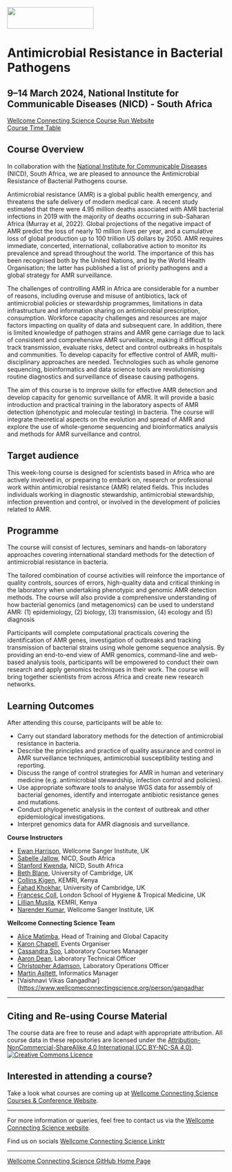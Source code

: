 <img src="https://coursesandconferences.wellcomeconnectingscience.org/wp-content/themes/wcc_courses_and_conferences/dist/assets/svg/logo.svg" width="200" height="50"> 

# Antimicrobial Resistance in Bacterial Pathogens

## 9–14 March 2024, National Institute for Communicable Diseases (NICD) - South Africa

[Wellcome Connecting Science Course Run Website](https://coursesandconferences.wellcomeconnectingscience.org/event/antimicrobial-resistance-in-bacterial-pathogens-africa-20240309/) <br /> 
[Course Time Table](https://drive.google.com/file/d/1GPE6INWhzLpUYA9xG_IuX6p-DnR3h9sy/view?usp=sharing) <br /> 

## Course Overview

In collaboration with the [National Institute for Communicable Diseases](https://www.nicd.ac.za/) (NICD), South Africa, we are pleased to announce the Antimicrobial Resistance of Bacterial Pathogens course.

Antimicrobial resistance (AMR) is a global public health emergency, and threatens the safe delivery of modern medical care. A recent study estimated that there were 4.95 million deaths associated with AMR bacterial infections in 2019 with the majority of deaths occurring in sub-Saharan Africa (Murray et al, 2022). Global projections of the negative impact of AMR predict the loss of nearly 10 million lives per year, and a cumulative loss of global production up to 100 trillion US dollars by 2050. AMR requires immediate, concerted, international, collaborative action to monitor its prevalence and spread throughout the world. The importance of this has been recognised both by the United Nations, and by the World Health Organisation; the latter has published a list of priority pathogens and a global strategy for AMR surveillance.

The challenges of controlling AMR in Africa are considerable for a number of reasons, including overuse and misuse of antibiotics,  lack of antimicrobial policies or stewardship programmes, limitations in data infrastructure and information sharing on antimicrobial prescription, consumption.  Workforce capacity challenges and resources are major factors impacting on quality of data and subsequent care. In addition, there is limited knowledge of pathogen strains  and AMR gene carriage due to lack of consistent and comprehensive AMR surveillance, making it difficult to track transmission, evaluate risks, detect and control outbreaks in hospitals and communities. To develop capacity for effective control of AMR, multi-disciplinary approaches are needed. Technologies such as whole genome sequencing, bioinformatics and data science tools are revolutionising routine diagnostics and surveillance of disease causing pathogens.  

The aim of this course is to improve skills for effective AMR detection and develop capacity for genomic surveillance of AMR.  It will provide a basic introduction and practical training in the laboratory aspects of AMR detection (phenotypic and molecular testing) in bacteria. The course will integrate theoretical aspects on the evolution and spread of AMR and explore the use of whole-genome sequencing and bioinformatics analysis and methods for AMR surveillance and control. 

## Target audience

This week-long course is designed for scientists based in Africa who are actively involved in, or preparing to embark on, research or professional work within antimicrobial resistance (AMR) related fields. This includes individuals working in diagnostic stewardship, antimicrobial stewardship, infection prevention and control, or involved in the development of policies related to AMR.

## Programme

The course will consist of  lectures, seminars and hands-on laboratory approaches covering international standard methods for the detection of antimicrobial resistance in bacteria.

The tailored combination of course activities will reinforce the importance of quality controls, sources of errors, high-quality data and critical thinking in the laboratory when undertaking phenotypic and genomic AMR detection methods. The course will also provide a comprehensive understanding of how bacterial genomics (and metagenomics) can be used to understand AMR: (1) epidemiology, (2) biology, (3) transmission, (4) ecology and (5) diagnosis

Participants will complete computational practicals covering the identification of AMR genes, investigation of outbreaks and  tracking transmission of bacterial strains using whole genome sequence analysis. By providing an end-to-end view of AMR genomics, command-line and web-based analysis tools, participants will be empowered to conduct their own research and apply genomics techniques in their work. The course will bring together scientists from across Africa and create new research networks.

## Learning Outcomes

After attending this course, participants will be able to: 
- Carry out standard laboratory methods for the detection of antimicrobial resistance in bacteria.
- Describe the principles and practice of quality assurance and control in AMR surveillance techniques, antimicrobial susceptibility testing and reporting.
- Discuss the range of control strategies for AMR in human and veterinary medicine (e.g. antimicrobial stewardship, infection control and policies).
- Use appropriate software tools to analyse WGS data for assembly of bacterial genomes, identify and interrogate antibiotic resistance genes and mutations.
- Conduct phylogenetic analysis in the context of outbreak and other epidemiological investigations.
- Interpret genomics data for AMR diagnosis and surveillance.

**Course Instructors**      

- [Ewan Harrison](https://www.sanger.ac.uk/person/harrison-ewan/), Wellcome Sanger Institute, UK
- [Sabelle Jallow](https://orcid.org/my-orcid?orcid=0000-0002-4436-5517), NICD, South Africa
- [Stanford Kwenda](https://www.linkedin.com/in/stanford-kwenda-7bb87530/), NICD, South Africa
- [Beth Blane](https://www.med.cam.ac.uk/staff/beth-blane/), University of Cambridge, UK
- [Collins Kigen](https://ke.linkedin.com/in/collins-kigen-67b74910a), KEMRI, Kenya
- [Fahad Khokhar](https://www.researchgate.net/profile/Fahad-Khokhar), University of Cambridge, UK
- [Francesc Coll](https://www.lshtm.ac.uk/aboutus/people/coll.francesc), London School of Hygiene & Tropical Medicine, UK
- [Lillian Musila](https://www.kemri.go.ke/cmr-staff-profiles/#1635923039986-d290ab63-bde6), KEMRI, Kenya
- [Narender Kumar](https://www.infectiousdisease.cam.ac.uk/directory/narender-kumar), Wellcome Sanger Institute, UK

**Wellcome Connecting Science Team**

- [Alice Matimba](https://uk.linkedin.com/in/alice-matimba-8805177), Head of Training and Global Capacity
- [Karon Chapell](https://www.wellcomeconnectingscience.org/person/chappell-karon/), Events Organiser
- [Cassandra Soo](https://uk.linkedin.com/in/cassandra-claire-soo-b3783277/ms?trk=people-guest_people_search-card), Laboratory Courses Manager
- [Aaron Dean](https://uk.linkedin.com/in/aaron-dean-5b5a21163), Laboratory Technical Officer
- [Christopher Adamson](https://www.wellcomeconnectingscience.org/person/adamson-chris/), Laboratory Operations Officer
- [Martin Asltett](https://coursesandconferences.wellcomeconnectingscience.org/about-us/the-team/), Informatics Manager
- [Vaishnavi Vikas Gangadhar](https://www.wellcomeconnectingscience.org/person/gangadhar

******

## Citing and Re-using Course Material

The course data are free to reuse and adapt with appropriate attribution. All course data in these repositories are licensed under the <a rel="license" href="https://creativecommons.org/licenses/by-nc-sa/4.0/">Attribution-NonCommercial-ShareAlike 4.0 International (CC BY-NC-SA 4.0)</a>. <a rel="license" href="http://creativecommons.org/licenses/by/4.0/"><img alt="Creative Commons Licence" style="border-width:0" src="https://i.creativecommons.org/l/by-nc-sa/4.0/88x31.png" /></a><br /> 

## Interested in attending a course?

Take a look what courses are coming up at [Wellcome Connecting Science Courses & Conference Website](https://coursesandconferences.wellcomeconnectingscience.org/our-events/).

---

For more information or queries, feel free to contact us via the [Wellcome Connecting Science website](https://coursesandconferences.wellcomeconnectingscience.org).<br /> 


Find us on socials [Wellcome Connecting Science Linktr](https://linktr.ee/eventswcs)

---

[Wellcome Connecting Science GitHub Home Page](https://github.com/WCSCourses) <br /> 
